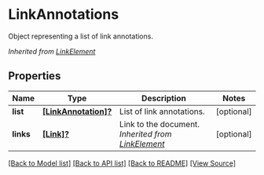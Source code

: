 ﻿# LinkAnnotations
Object representing a list of link annotations.

*Inherited from [LinkElement](LinkElement.md)*
## Properties
Name | Type | Description | Notes
------------ | ------------- | ------------- | -------------
**list** | [**[LinkAnnotation]?**](LinkAnnotation.md) | List of link annotations. | [optional]
**links** | [**[Link]?**](Link.md) | Link to the document.<br />*Inherited from [LinkElement](LinkElement.md)* | [optional]

[[Back to Model list]](../README.md#documentation-for-models) [[Back to API list]](../README.md#documentation-for-api-endpoints) [[Back to README]](../README.md) [[View Source]](../AsposePdfCloud/Models/LinkAnnotations.swift)

